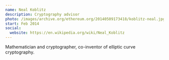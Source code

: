 ```yaml
---
name: Neal Koblitz
description: Cryptography advisor
photo: /images/archive.org/ethereum.org/20140509173418/koblitz-neal.jpg
start: Feb 2014
social:
  website: https://en.wikipedia.org/wiki/Neal_Koblitz
---
```


Mathematician and cryptographer, co-inventor of elliptic curve cryptography.